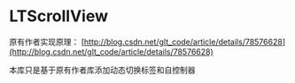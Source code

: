 # LTScrollView

原有作者实现原理： [http://blog.csdn.net/glt_code/article/details/78576628](http://blog.csdn.net/glt_code/article/details/78576628)

本库只是基于原有作者库添加动态切换标签和自控制器


